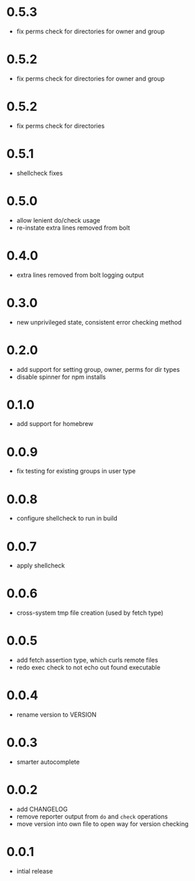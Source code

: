 # 0.5.3

- fix perms check for directories for owner and group

# 0.5.2

- fix perms check for directories for owner and group

# 0.5.2

- fix perms check for directories

# 0.5.1

- shellcheck fixes

# 0.5.0

- allow lenient do/check usage
- re-instate extra lines removed from bolt

# 0.4.0

- extra lines removed from bolt logging output

# 0.3.0

- new unprivileged state, consistent error checking method

# 0.2.0
- add support for setting group, owner, perms for dir types
- disable spinner for npm installs

# 0.1.0
- add support for homebrew

# 0.0.9
- fix testing for existing groups in user type

# 0.0.8
- configure shellcheck to run in build

# 0.0.7
- apply shellcheck

# 0.0.6
- cross-system tmp file creation (used by fetch type)

# 0.0.5
- add fetch assertion type, which curls remote files
- redo exec check to not echo out found executable

# 0.0.4
- rename version to VERSION

# 0.0.3
- smarter autocomplete

# 0.0.2
- add CHANGELOG
- remove reporter output from `do` and `check` operations
- move version into own file to open way for version checking

# 0.0.1
- intial release
